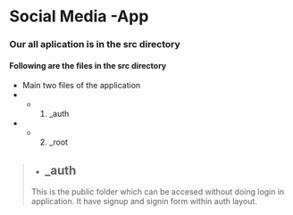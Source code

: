 # Social Media -App

### Our all aplication is in the src directory
#### Following are the files in the src directory

- Main two files of the application
- - 1. _auth
- - 2. _root

> * ## _auth
> This is the public folder which can be accesed without doing login in application. It have signup and signin form within auth layout.

    